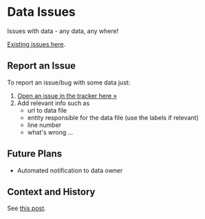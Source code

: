 # Data Issues

Issues with data - any data, any where!

[Existing issues here](https://github.com/datasets/issues/issues).

## Report an Issue

To report an issue/bug with some data just:

1. [Open an issue in the tracker here &raquo;](https://github.com/datasets/issues/issues/new)
2. Add relevant info such as
   * url to data file
   * entity responsible for the data file (use the labels if relevant)
   * line number
   * what's wrong ...

## Future Plans

* Automated notification to data owner

## Context and History

See [this post](http://okfnlabs.org/blog/2012/07/10/dataissues.html).
